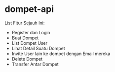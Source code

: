 # dompet-api
List Fitur Sejauh Ini:
  - Register dan Login
  - Buat Dompet
  - List Dompet User
  - Lihat Detail Suatu Dompet
  - Invite User lain ke dompet dengan Email mereka
  - Delete Dompet
  - Transfer Antar Dompet

